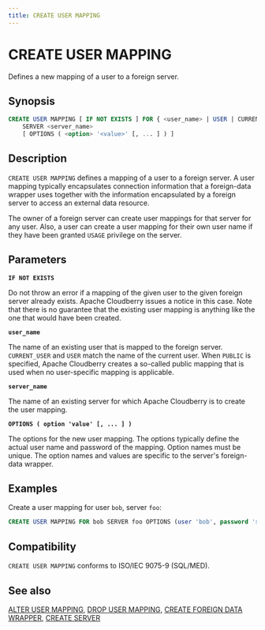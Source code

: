```yaml
---
title: CREATE USER MAPPING
---
```


# CREATE USER MAPPING

Defines a new mapping of a user to a foreign server.

## Synopsis

```sql
CREATE USER MAPPING [ IF NOT EXISTS ] FOR { <user_name> | USER | CURRENT_USER | PUBLIC }
    SERVER <server_name>
    [ OPTIONS ( <option> '<value>' [, ... ] ) ]
```

## Description

`CREATE USER MAPPING` defines a mapping of a user to a foreign server. A user mapping typically encapsulates connection information that a foreign-data wrapper uses together with the information encapsulated by a foreign server to access an external data resource.

The owner of a foreign server can create user mappings for that server for any user. Also, a user can create a user mapping for their own user name if they have been granted `USAGE` privilege on the server.

## Parameters

**`IF NOT EXISTS`**

Do not throw an error if a mapping of the given user to the given foreign server already exists. Apache Cloudberry issues a notice in this case. Note that there is no guarantee that the existing user mapping is anything like the one that would have been created.

**`user_name`**

The name of an existing user that is mapped to the foreign server. `CURRENT_USER` and `USER` match the name of the current user. When `PUBLIC` is specified, Apache Cloudberry creates a so-called public mapping that is used when no user-specific mapping is applicable.

**`server_name`**

The name of an existing server for which Apache Cloudberry is to create the user mapping.

**`OPTIONS ( option 'value' [, ... ] )`**

The options for the new user mapping. The options typically define the actual user name and password of the mapping. Option names must be unique. The option names and values are specific to the server's foreign-data wrapper.

## Examples

Create a user mapping for user `bob`, server `foo`:

```sql
CREATE USER MAPPING FOR bob SERVER foo OPTIONS (user 'bob', password 'secret');
```

## Compatibility

`CREATE USER MAPPING` conforms to ISO/IEC 9075-9 (SQL/MED).

## See also

[ALTER USER MAPPING](/docs/sql-stmts/alter-user-mapping.md), [DROP USER MAPPING](/docs/sql-stmts/drop-user-mapping.md), [CREATE FOREIGN DATA WRAPPER](/docs/sql-stmts/create-foreign-data-wrapper.md), [CREATE SERVER](/docs/sql-stmts/create-server.md)
